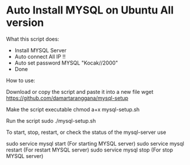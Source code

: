 # Auto Install MYSQL on Ubuntu All version

What this script does:
- Install MYSQL Server
- Auto connect All IP !!
- Auto set password MYSQL "Kocak//2000"
- Done

How to use:

Download or copy the script and paste it into a new file
wget https://github.com/damartaranggana/mysql-setup

Make the script executable
chmod a+x mysql-setup.sh

Run the script
sudo ./mysql-setup.sh

To start, stop, restart, or check the status of the mysql-server use

sudo service mysql start (For starting MYSQL server)
sudo service mysql restart (For restart MYSQL server)
sudo service mysql stop (For stop MYSQL server)









